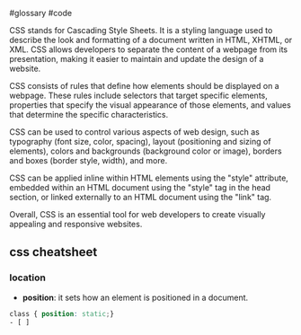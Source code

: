 #glossary #code 



 CSS stands for Cascading Style Sheets. It is a styling language used to describe the look and formatting of a document written in HTML, XHTML, or XML. CSS allows developers to separate the content of a webpage from its presentation, making it easier to maintain and update the design of a website.

CSS consists of rules that define how elements should be displayed on a webpage. These rules include selectors that target specific elements, properties that specify the visual appearance of those elements, and values that determine the specific characteristics.

CSS can be used to control various aspects of web design, such as typography (font size, color, spacing), layout (positioning and sizing of elements), colors and backgrounds (background color or image), borders and boxes (border style, width), and more.

CSS can be applied inline within HTML elements using the "style" attribute, embedded within an HTML document using the "style" tag in the head section, or linked externally to an HTML document using the "link" tag.

Overall, CSS is an essential tool for web developers to create visually appealing and responsive websites.


## css cheatsheet

### location

 - **position**:  it sets how an element is positioned in a document. 
 ```css
 class { position: static;}
- [ ]  
```